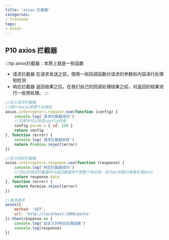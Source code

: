 ```yaml
---
title: 'axios 拦截器'
categories:
- frontend
tags:
- axios
---
```


## P10 axios 拦截器
:::tip
axios拦截器：本质上就是一些函数
* 请求拦截器
    在请求发送之前，借用一些回调函数对请求的参数和内容进行处理和检测
* 响应拦截器
    返回结果之后，在我们自己的回调处理结果之前，对返回的结果进行一些预处理。
:::
```js
//定义请求拦截器
//和Promise原理十分类似
axios.interceptors.request.use(function (config) {
    console.log('请求拦截器成功')
    //在其中可以改变config的值
    config.param = { id: 100 }
    return config
}, function (error) {
    console.log('请求拦截器失败')
    return Promise.reject(error)
})

//定义响应拦截器
axios.interceptors.response.use(function (response) {
    console.log('响应拦截器成功')
    //可以在响应拦截器中只返回数据而不是整个响应体，在then中就只需要处理data
    return response.data
}, function (error) {
    return Pormise.reject(error)
})

//发送请求
axios({
    method: 'GET',
    url: 'http://localhost:3000/posts'
}).then(response => {
    console.log('自定义的响应处理函数')
    console.log(response)
})
```